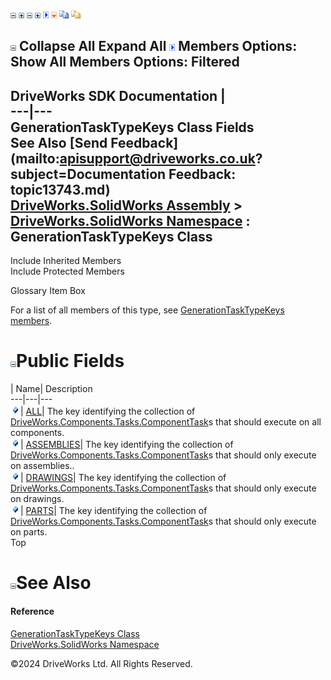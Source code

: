 ![](dotnetimages/collapse.gif) ![](dotnetimages/expand.gif) ![](dotnetimages/collapse.gif) ![](dotnetimages/expand.gif) ![](dotnetimages/drpdown.gif) ![](dotnetimages/drpdown_orange.gif) ![](dotnetimages/copycode.gif) ![](dotnetimages/copycodeHighlight.gif)

![](dotnetimages/collapse.gif) Collapse All Expand All ![](dotnetimages/drpdown.gif) Members Options: Show All  Members Options: Filtered   
---  
DriveWorks SDK Documentation  |   
---|---  
GenerationTaskTypeKeys Class Fields   
See Also [Send Feedback](mailto:apisupport@driveworks.co.uk?subject=Documentation Feedback: topic13743.md)  
[DriveWorks.SolidWorks Assembly](topic13342.md) > [DriveWorks.SolidWorks Namespace](topic13345.md) : GenerationTaskTypeKeys Class  
---  
  
Include Inherited Members    
Include Protected Members    


Glossary Item Box

For a list of all members of this type, see [GenerationTaskTypeKeys members](topic13744.md).

# ![](dotnetimages/collapse.gif)Public Fields

| Name| Description  
---|---|---  
![Public Field](dotnetimages/publicField.gif)| [ALL](topic13750.md)| The key identifying the collection of [DriveWorks.Components.Tasks.ComponentTask](topic6407.md)s that should execute on all components.   
![Public Field](dotnetimages/publicField.gif)| [ASSEMBLIES](topic13751.md)| The key identifying the collection of [DriveWorks.Components.Tasks.ComponentTask](topic6407.md)s that should only execute on assemblies..   
![Public Field](dotnetimages/publicField.gif)| [DRAWINGS](topic13752.md)| The key identifying the collection of [DriveWorks.Components.Tasks.ComponentTask](topic6407.md)s that should only execute on drawings.   
![Public Field](dotnetimages/publicField.gif)| [PARTS](topic13753.md)| The key identifying the collection of [DriveWorks.Components.Tasks.ComponentTask](topic6407.md)s that should only execute on parts.   
Top

# ![](dotnetimages/collapse.gif)See Also

#### Reference

[GenerationTaskTypeKeys Class](topic13743.md)   
[DriveWorks.SolidWorks Namespace](topic13345.md)

©2024 DriveWorks Ltd. All Rights Reserved.
